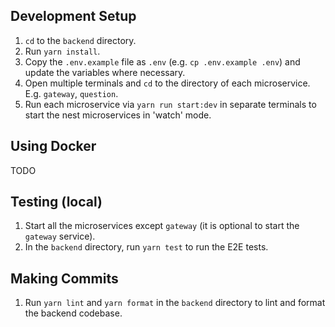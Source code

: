 ## Development Setup
1. `cd` to the `backend` directory.
1. Run `yarn install`.
1. Copy the `.env.example` file as `.env` (e.g. `cp .env.example .env`) and update the variables where necessary.
1. Open multiple terminals and `cd` to the directory of each microservice. E.g. `gateway`, `question`.
1. Run each microservice via `yarn run start:dev` in separate terminals to start the nest microservices in 'watch' mode.

## Using Docker
TODO

## Testing (local)
1. Start all the microservices except `gateway` (it is optional to start the `gateway` service).
1. In the `backend` directory, run `yarn test` to run the E2E tests.

## Making Commits
1. Run `yarn lint` and `yarn format` in the `backend` directory to lint and format the backend codebase.
